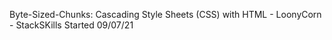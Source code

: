 Byte-Sized-Chunks: Cascading Style Sheets (CSS) with HTML - LoonyCorn - StackSKills
Started 09/07/21
